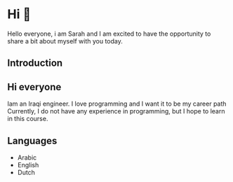 # Hi 👋

Hello everyone, i am Sarah and I am excited to have the opportunity to share a
bit about myself with you today.

## Introduction

## Hi everyone

Iam an Iraqi engineer. I love programming and I want it to be my career path
Currently, I do not have any experience in programming, but I hope to learn in
this course.

## Languages

- Arabic
- English
- Dutch
